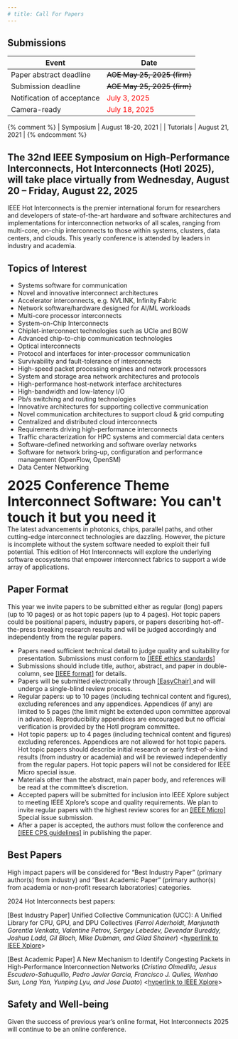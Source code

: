 ```yaml
---
# title: Call For Papers
---
```



## Submissions

| Event                       | Date               |
| -------------------------- | ------------------ |
| Paper abstract deadline    |   <span style="color:black"><del> AOE May 25, 2025 (firm)</del></span>       |
| Submission deadline        |   <span style="color:black"><del> AOE May 25, 2025 (firm)</del></span>     |
| Notification of acceptance |   <span style="color:red">July 3, 2025 </span>   |
| Camera-ready               |   <span style="color:red">July 18, 2025 </span>   |

{% comment %}
| Symposium                  | August 18-20, 2021 |
| Tutorials                  | August 21, 2021    |
{% endcomment %}

## The 32nd IEEE Symposium on High-Performance Interconnects, Hot Interconnects (HotI 2025), will take place virtually from Wednesday, August 20 – Friday, August 22, 2025

IEEE Hot Interconnects is the premier international forum for researchers and developers of state-of-the-art hardware and software architectures and implementations for interconnection networks of all scales, ranging from multi-core, on-chip interconnects to those within systems, clusters, data centers, and clouds. This yearly conference is attended by leaders in industry and academia.





## Topics of Interest

<!-- (but not limited to these) -->

* Systems software for communication
* Novel and innovative interconnect architectures 
* Accelerator interconnects, e.g. NVLINK, Infinity Fabric
* Network software/hardware designed for AI/ML workloads
* Multi-core processor interconnects 
* System-on-Chip Interconnects 
* Chiplet-interconnect technologies such as UCIe and BOW
* Advanced chip-to-chip communication technologies 
* Optical interconnects 
* Protocol and interfaces for inter-processor communication
* Survivability and fault-tolerance of interconnects 
* High-speed packet processing engines and network processors 
* System and storage area network architectures and protocols
* High-performance host-network interface architectures 
* High-bandwidth and low-latency I/O 
* Pb/s switching and routing technologies 
* Innovative architectures for supporting collective communication 
* Novel communication architectures to support cloud & grid computing 
* Centralized and distributed cloud interconnects 
* Requirements driving high-performance interconnects
* Traffic characterization for HPC systems and commercial data centers
* Software-defined networking and software overlay networks
* Software for network bring-up, configuration and performance management (OpenFlow, OpenSM)
* Data Center Networking





<div style="text-align: left; font-size: 30px">
<strong>2025 Conference Theme<br>
Interconnect Software: You can't touch it but you need it</strong>
</div>
The latest advancements in photonics, chips, parallel paths, and other cutting-edge interconnect technologies are dazzling. However, the picture is incomplete without the system software needed to exploit their full potential. This edition of Hot Interconnects will explore the underlying software ecosystems that empower interconnect fabrics to support a wide array of applications.

## Paper Format

This year we invite papers to be submitted either as regular (long) papers (up to 10 pages) or as hot topic papers (up to 4 pages). Hot topic papers could be positional papers, industry papers, or papers describing hot-off-the-press breaking research results and will be judged accordingly and independently from the regular papers.

* Papers need sufficient technical detail to judge quality and suitability for presentation. Submissions must conform to <a href="https://conferences.ieeeauthorcenter.ieee.org/author-ethics/guidelines-and-policies/submission-policies/">[IEEE ethics standards]</a>
* Submissions should include title, author, abstract, and paper in double-column, see <a href="https://www.ieee.org/conferences/publishing/templates.html">[IEEE format]</a> for details.
* Papers will be submitted electronically through <a href="https://easychair.org/conferences?conf=hoti2025"> [EasyChair] </a> and will undergo a single-blind review process.
* Regular papers: up to 10 pages (including technical content and figures), excluding references and any appendices. Appendices (if any) are limited to 5 pages (the limit might be extended upon committee approval in advance). Reproducibility appendices are encouraged but no official verification is provided by the HotI program committee.
* Hot topic papers: up to 4 pages (including technical content and figures) excluding references. Appendices are not allowed for hot topic papers. Hot topic papers should describe initial research or early first-of-a-kind results (from industry or academia) and will be reviewed independently from the regular papers. Hot topic papers will not be considered for IEEE Micro special issue.
* Materials other than the abstract, main paper body, and references will be read at the committee’s discretion.
* Accepted papers will be submitted for inclusion into IEEE Xplore subject to meeting IEEE Xplore’s scope and quality requirements. We plan to invite regular papers with the highest review scores for an <a href="https://ieeexplore.ieee.org/xpl/RecentIssue.jsp?punumber=40">[IEEE Micro]</a> Special issue submission.
* After a paper is accepted, the authors must follow the conference and <a href="https://www.computer.org/conferences/cps"> [IEEE CPS guidelines]</a> in publishing the paper.
<!-- ## Posters and Tutorials -->

<!-- We are also inviting tutorial submissions. More information regarding poster will come out soon.  -->
<!-- [The call for tutorials is now out](call-for-tutorials.html). -->

## Best Papers

High impact papers will be considered for “Best Industry Paper” (primary author(s) from industry) and “Best Academic Paper” (primary author(s) from academia or non-profit research laboratories) categories.
 
2024 Hot Interconnects best papers:
 
[Best Industry Paper] Unified Collective Communication (UCC): A Unified Library for CPU, GPU, and DPU Collectives (*Ferrol Aderholdt, Manjunath Gorentla Venkata, Valentine Petrov, Sergey Lebedev, Devendar Bureddy, Joshua Ladd, Gil Bloch, Mike Dubman, and Gilad Shainer*) <[hyperlink to IEEE Xplore](https://ieeexplore.ieee.org/document/10664373)>
 
[Best Academic Paper] A New Mechanism to Identify Congesting Packets in High-Performance Interconnection Networks (*Cristina Olmedilla, Jesus Escudero-Sahuquillo, Pedro Javier Garcia, Francisco J. Quiles, Wenhao Sun, Long Yan, Yunping Lyu, and Jose Duato*) <[hyperlink to IEEE Xplore](https://ieeexplore.ieee.org/document/10664227)>

## Safety and Well-being

Given the success of previous year’s online format, Hot Interconnects 2025 will continue to be an online conference.

